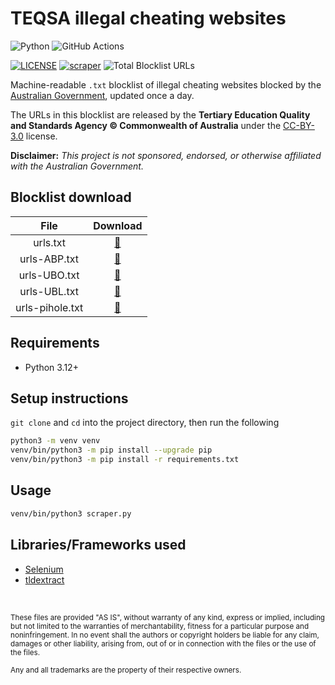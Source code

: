 # TEQSA illegal cheating websites

![Python](https://img.shields.io/badge/Python-FFD43B?style=for-the-badge&logo=python&logoColor=blue)
![GitHub Actions](https://img.shields.io/badge/GitHub_Actions-2088FF?style=for-the-badge&logo=github-actions&logoColor=white)

[![LICENSE](https://img.shields.io/badge/LICENSE-BSD--3--CLAUSE-GREEN?style=for-the-badge)](LICENSE)
[![scraper](https://img.shields.io/github/actions/workflow/status/elliotwutingfeng/TEQSA-illegal-cheating-websites/scraper.yml?branch=main&label=SCRAPER&style=for-the-badge)](https://github.com/elliotwutingfeng/TEQSA-illegal-cheating-websites/actions/workflows/scraper.yml)
![Total Blocklist URLs](https://tokei-rs.onrender.com/b1/github/elliotwutingfeng/TEQSA-illegal-cheating-websites?label=Total%20Blocklist%20URLS&style=for-the-badge)

Machine-readable `.txt` blocklist of illegal cheating websites blocked by the [Australian Government](https://www.teqsa.gov.au/blocked-illegal-cheating-websites), updated once a day.

The URLs in this blocklist are released by the **Tertiary Education Quality and Standards Agency © Commonwealth of Australia** under the [CC-BY-3.0](https://www.teqsa.gov.au/copyright) license.

**Disclaimer:** _This project is not sponsored, endorsed, or otherwise affiliated with the Australian Government._

## Blocklist download

| File | Download |
|:-:|:-:|
| urls.txt | [:floppy_disk:](urls.txt?raw=true) |
| urls-ABP.txt | [:floppy_disk:](urls-ABP.txt?raw=true) |
| urls-UBO.txt | [:floppy_disk:](urls-UBO.txt?raw=true) |
| urls-UBL.txt | [:floppy_disk:](urls-UBL.txt?raw=true) |
| urls-pihole.txt | [:floppy_disk:](urls-pihole.txt?raw=true) |

## Requirements

- Python 3.12+

## Setup instructions

`git clone` and `cd` into the project directory, then run the following

```bash
python3 -m venv venv
venv/bin/python3 -m pip install --upgrade pip
venv/bin/python3 -m pip install -r requirements.txt
```

## Usage

```bash
venv/bin/python3 scraper.py
```

## Libraries/Frameworks used

- [Selenium](https://selenium.dev)
- [tldextract](https://github.com/john-kurkowski/tldextract)

&nbsp;

<sup>These files are provided "AS IS", without warranty of any kind, express or implied, including but not limited to the warranties of merchantability, fitness for a particular purpose and noninfringement. In no event shall the authors or copyright holders be liable for any claim, damages or other liability, arising from, out of or in connection with the files or the use of the files.</sup>

<sub>Any and all trademarks are the property of their respective owners.</sub>
